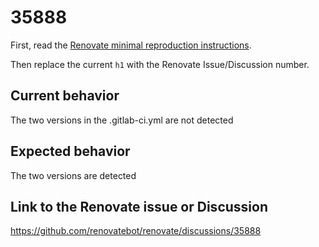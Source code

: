 # 35888

First, read the [Renovate minimal reproduction instructions](https://github.com/renovatebot/renovate/blob/main/docs/development/minimal-reproductions.md).

Then replace the current `h1` with the Renovate Issue/Discussion number.

## Current behavior

The two versions in the .gitlab-ci.yml are not detected

## Expected behavior

The two versions are detected

## Link to the Renovate issue or Discussion

https://github.com/renovatebot/renovate/discussions/35888
